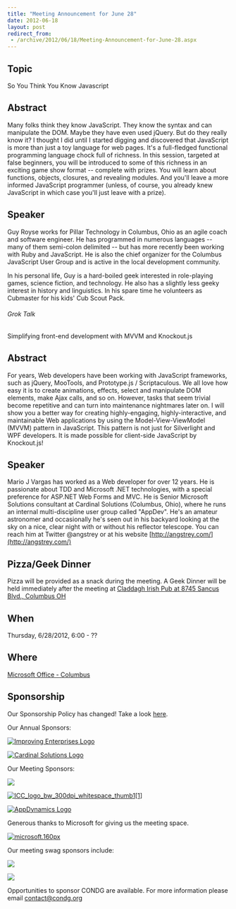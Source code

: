 ```yaml
---
title: "Meeting Announcement for June 28"
date: 2012-06-18
layout: post
redirect_from:
 - /archive/2012/06/18/Meeting-Announcement-for-June-28.aspx
---
```


## Topic

So You Think You Know Javascript

## Abstract

Many folks think they know JavaScript. They know the syntax and can manipulate the DOM. Maybe they have even used jQuery. But do they really know it? I thought I did until I started digging and discovered that JavaScript is more than just a toy language for web pages. It's a full-fledged functional programming language chock full of richness. In this session, targeted at false beginners, you will be introduced to some of this richness in an exciting game show format -- complete with prizes. You will learn about functions, objects, closures, and revealing modules. And you'll leave a more informed JavaScript programmer (unless, of course, you already knew JavaScript in which case you'll just leave with a prize).

## Speaker

Guy Royse works for Pillar Technology in Columbus, Ohio as an agile coach and software engineer. He has programmed in numerous languages -- many of them semi-colon delimited -- but has more recently been working with Ruby and JavaScript. He is also the chief organizer for the Columbus JavaScript User Group and is active in the local development community.

In his personal life, Guy is a hard-boiled geek interested in role-playing games, science fiction, and technology. He also has a slightly less geeky interest in history and linguistics. In his spare time he volunteers as Cubmaster for his kids' Cub Scout Pack.

###### Grok Talk

Simplifying front-end development with MVVM and Knockout.js

## Abstract

For years, Web developers have been working with JavaScript frameworks, such as jQuery, MooTools, and Prototype.js / Scriptaculous. We all love how easy it is to create animations, effects, select and manipulate DOM elements, make Ajax calls, and so on. However, tasks that seem trivial become repetitive and can turn into maintenance nightmares later on. I will show you a better way for creating highly-engaging, highly-interactive, and maintainable Web applications by using the Model-View-ViewModel (MVVM) pattern in JavaScript. This pattern is not just for Silverlight and WPF developers. It is made possible for client-side JavaScript by Knockout.js!

## Speaker

Mario J Vargas has worked as a Web developer for over 12 years. He is passionate about TDD and Microsoft .NET technologies, with a special preference for ASP.NET Web Forms and MVC. He is Senior Microsoft Solutions consultant at Cardinal Solutions (Columbus, Ohio), where he runs an internal multi-discipline user group called "AppDev". He's an amateur astronomer and occasionally he's seen out in his backyard looking at the sky on a nice, clear night with or without his reflector telescope. You can reach him at Twitter @angstrey or at his website [http://angstrey.com/](http://angstrey.com/)

## Pizza/Geek Dinner

Pizza will be provided as a snack during the meeting. A Geek Dinner will be held immediately after the meeting at [Claddagh Irish Pub at 8745 Sancus Blvd., Columbus OH](http://www.bing.com/local/details.aspx?lid=YN671x11725012&amp;qt=yp&amp;what=claddagh&amp;where=Columbus,+Ohio&amp;s_cid=ansPhBkYp02&amp;mkt=en-us&amp;q=claddagh&amp;FORM=LARE)

## When

Thursday, 6/28/2012, 6:00 - ??

## Where
 [Microsoft Office - Columbus](http://maps.google.com/maps?f=q&amp;hl=en&amp;q=8800+Lyra+Dr.+Columbus,+OH+43240&amp;om=1)
## Sponsorship

Our Sponsorship Policy has changed! Take a look [here](http://www.condg.org/documents/Sponsorship%20Policy.pdf).

Our Annual Sponsors:

[![Improving Enterprises Logo](http://condg.org/images/condg_org/Windows-Live-Writer/February-Meeting-Announcement_BD2C/ie-logo_thumb.jpg)](http://www.improvingenterprises.com)

[![Cardinal Solutions Logo](http://www.cardinalsolutions.com/etc/designs/cardinal/clientlibs/resources/images/logo.png)](http://www.cardinalsolutions.com)

Our Meeting Sponsors:

[![](http://www.hmbnet.com/images/HMBLogo_small.jpg)](http://hmbnet.com)

[![ICC_logo_bw_300dpi_whitespace_thumb1[1]](http://condg.org/images/condg_org/Windows-Live-Writer/June_552A/ICC_logo_bw_300dpi_whitespace_thumb1%5B1%5D_d4a36e81-297c-4266-8c67-6ebfe7dd7b44.jpg "ICC_logo_bw_300dpi_whitespace_thumb1[1]")](http://iccohio.com)

[![AppDynamics Logo](http://www.appdynamics.com/images/logo.png)](http://www.appdynamics.com)

Generous thanks to Microsoft for giving us the meeting space.

[![microsoft.160px](http://condg.org/images/condg_org/WindowsLiveWriter/JuneMeetingAnnouncement_C169/microsoft.160px_thumb_1.png "microsoft.160px")](http://www.microsoft.com)

Our meeting swag sponsors include:

[![](http://www.jetbrains.com/img/logo.gif)](http://www.jetbrains.com/)

[![](http://tekpub.com/images/tpublogo_white_420.png)](http://tekpub.com)

Opportunities to sponsor CONDG are available. For more information please email [contact@condg.org](mailto:contact@condg.org)

